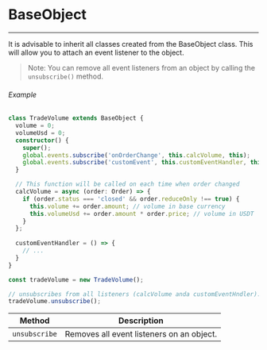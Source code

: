 # BaseObject
___

It is advisable to inherit all classes created from the BaseObject class. 
This will allow you to attach an event listener to the object. 
> Note: You can remove all event listeners from an object by calling the `unsubscribe()` method.

###### Example
```typescript
class TradeVolume extends BaseObject {
  volume = 0;
  volumeUsd = 0;
  constructor() {
    super();
    global.events.subscribe('onOrderChange', this.calcVolume, this);
    global.events.subscribe('customEvent', this.customEventHandler, this);
  }

  // This function will be called on each time when order changed
  calcVolume = async (order: Order) => {
    if (order.status === 'closed' && order.reduceOnly !== true) {
      this.volume += order.amount; // volume in base currency
      this.volumeUsd += order.amount * order.price; // volume in USDT
    }
  };
  
  customEventHandler = () => {
    // ...
  }
}

const tradeVolume = new TradeVolume();

// unsubscribes from all listeners (calcVolume anda customEventHndler).
tradeVolume.unsubscribe();
```

| Method        | Description                               |
|---------------|-------------------------------------------|
| `unsubscribe` | Removes all event listeners on an object. |